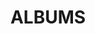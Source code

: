 ---
layout: album_gallery
resource: instagram
title: "ALBUMS"
description: "archive"
active: gallery
header-img: "img/gallery-bg.jpg"
images:

- image_path: /imnotteee/0/20230708_204014_358783476_265918629467392_655872431535098502_n.jpg
  gallery-folder: /gallery/imnotteee/0/
  gallery-name: 0
  gallery-date: March 2025
- image_path: /imnotteee/1/20240516_201417_436392776_1168499807659609_8231477854673028790_n.jpg
  gallery-folder: /gallery/imnotteee/1/
  gallery-name: 1
  gallery-date: March 2025
- image_path: /imnotteee/3/20240713_204554_451066480_1421674695191518_4932729841792985531_n.jpg
  gallery-folder: /gallery/imnotteee/3/
  gallery-name: 3
  gallery-date: March 2025
---